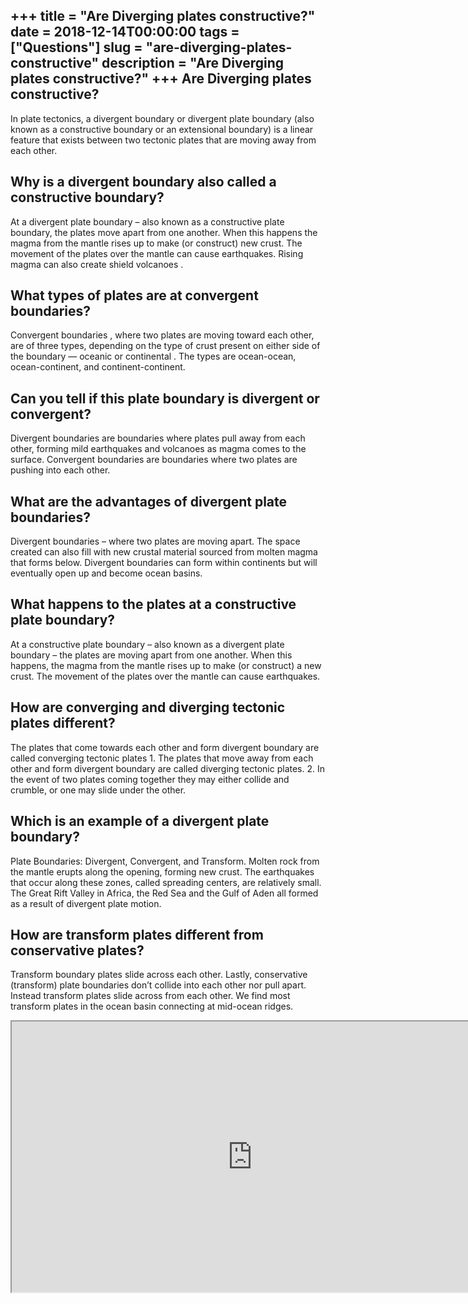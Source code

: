 +++
title = "Are Diverging plates constructive?"
date = 2018-12-14T00:00:00
tags = ["Questions"]
slug = "are-diverging-plates-constructive"
description = "Are Diverging plates constructive?"
+++
Are Diverging plates constructive?
----------------------------------

In plate tectonics, a divergent boundary or divergent plate boundary (also known as a constructive boundary or an extensional boundary) is a linear feature that exists between two tectonic plates that are moving away from each other.

Why is a divergent boundary also called a constructive boundary?
----------------------------------------------------------------

At a divergent plate boundary – also known as a constructive plate boundary, the plates move apart from one another. When this happens the magma from the mantle rises up to make (or construct) new crust. The movement of the plates over the mantle can cause earthquakes. Rising magma can also create shield volcanoes .

What types of plates are at convergent boundaries?
--------------------------------------------------

Convergent boundaries , where two plates are moving toward each other, are of three types, depending on the type of crust present on either side of the boundary — oceanic or continental . The types are ocean-ocean, ocean-continent, and continent-continent.

Can you tell if this plate boundary is divergent or convergent?
---------------------------------------------------------------

Divergent boundaries are boundaries where plates pull away from each other, forming mild earthquakes and volcanoes as magma comes to the surface. Convergent boundaries are boundaries where two plates are pushing into each other.

What are the advantages of divergent plate boundaries?
------------------------------------------------------

Divergent boundaries – where two plates are moving apart. The space created can also fill with new crustal material sourced from molten magma that forms below. Divergent boundaries can form within continents but will eventually open up and become ocean basins.

What happens to the plates at a constructive plate boundary?
------------------------------------------------------------

At a constructive plate boundary – also known as a divergent plate boundary – the plates are moving apart from one another. When this happens, the magma from the mantle rises up to make (or construct) a new crust. The movement of the plates over the mantle can cause earthquakes.

How are converging and diverging tectonic plates different?
-----------------------------------------------------------

The plates that come towards each other and form divergent boundary are called converging tectonic plates 1. The plates that move away from each other and form divergent boundary are called diverging tectonic plates. 2. In the event of two plates coming together they may either collide and crumble, or one may slide under the other.

Which is an example of a divergent plate boundary?
--------------------------------------------------

Plate Boundaries: Divergent, Convergent, and Transform. Molten rock from the mantle erupts along the opening, forming new crust. The earthquakes that occur along these zones, called spreading centers, are relatively small. The Great Rift Valley in Africa, the Red Sea and the Gulf of Aden all formed as a result of divergent plate motion.

How are transform plates different from conservative plates?
------------------------------------------------------------

Transform boundary plates slide across each other. Lastly, conservative (transform) plate boundaries don’t collide into each other nor pull apart. Instead transform plates slide across from each other. We find most transform plates in the ocean basin connecting at mid-ocean ridges.

<iframe allow="accelerometer; autoplay; clipboard-write; encrypted-media; gyroscope; picture-in-picture" allowfullscreen="" class="__youtube_prefs__  epyt-is-override  no-lazyload" data-no-lazy="1" data-origheight="433" data-origwidth="770" data-skipgform_ajax_framebjll="" height="433" id="_ytid_58491" loading="lazy" src="https://www.youtube.com/embed/Wp-hZ0QCoQY?enablejsapi=1&autoplay=0&cc_load_policy=0&cc_lang_pref=&iv_load_policy=1&loop=0&modestbranding=0&rel=1&fs=1&playsinline=0&autohide=2&theme=dark&color=red&controls=1&" title="YouTube player" width="770"></iframe>